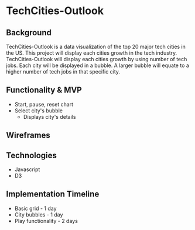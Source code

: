 # TechCities-Outlook
[Live Site]: https://kevin-nguyenn.github.io/TechCities-Outlook/

## Background
TechCities-Outlook is a data visualization of the top 20 major tech cities in the US. This project will display each cities
growth in the tech industry. TechCities-Outlook will display each cities growth by using number of tech jobs. Each city will
be displayed in a bubble. A larger bubble will equate to a higher number of tech jobs in that specific city.

## Functionality & MVP
* Start, pause, reset chart
* Select city's bubble
  * Displays city's details

## Wireframes

## Technologies
* Javascript
* D3

## Implementation Timeline
* Basic grid - 1 day
* City bubbles - 1 day
* Play functionality - 2 days
